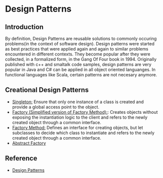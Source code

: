 # Design Patterns

## Introduction

By definition, Design Patterns are reusable solutions to commonly occuring problems(in the context of software design). Design patterns were started as best practices that were applied again and again to similar problems encountered in different contexts. They become popular after they were collected, in a formalized form, in the Gang Of Four book in 1994. Originally published with c++ and smaltalk code samples, design patterns are very popular in Java and C# can be applied in all object oriented languanges. In functional languages like Scala, certain patterns are not necesary anymore. 

## Creational Design Patterns

- [Singleton:](singleton.md) Ensure that only one instance of a class is created and provide a global access point to the object.
- [Factory (Simplified version of Factory Method):](factory-pattern.md): Creates objects without exposing the instantiation logic to the client and refers to the newly created object through a common interface. 
- [Factory Method:](factory-method-pattern.md) Defines an interface for creating objects, but let subclasses to decide which class to instantiate and refers to the newly created object through a common interface.
- [Abstract Factory](abstract-factory-pattern.md)

<!-- 
- [生成器.md](设计模式%20-%20生成器.md)
- [原型模式.md](设计模式%20-%20原型模式.md)

## 三、行为型

- [责任链.md](设计模式%20-%20责任链.md)
- [命令.md](设计模式%20-%20命令.md)
- [解释器.md](设计模式%20-%20解释器.md)
- [迭代器.md](设计模式%20-%20迭代器.md)
- [中介者.md](设计模式%20-%20中介者.md)
- [备忘录.md](设计模式%20-%20备忘录.md)
- [观察者.md](设计模式%20-%20观察者.md)
- [状态.md](设计模式%20-%20状态.md)
- [策略.md](设计模式%20-%20策略.md)
- [模板方法.md](设计模式%20-%20模板方法.md)
- [访问者.md](设计模式%20-%20访问者.md)
- [空对象.md](设计模式%20-%20空对象.md)

## 四、结构型

- [适配器.md](设计模式%20-%20适配器.md)
- [桥接.md](设计模式%20-%20桥接.md)
- [组合.md](设计模式%20-%20组合.md)
- [装饰.md](设计模式%20-%20装饰.md)
- [外观.md](设计模式%20-%20外观.md)
- [享元.md](设计模式%20-%20享元.md)
- [代理.md](设计模式%20-%20代理.md) -->

## Reference
- [Design Patterns](http://www.oodesign.com/)

